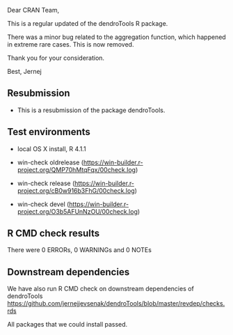 Dear CRAN Team,

This is a regular updated of the dendroTools R package.

There was a minor bug related to the aggregation function, which happened in extreme rare cases. This is now removed. 

Thank you for your consideration.

Best,
Jernej


##  Resubmission
* This is a resubmission of the package dendroTools.

## Test environments
* local OS X install, R 4.1.1

* win-check oldrelease (https://win-builder.r-project.org/QMP70hMtqFqx/00check.log)
* win-check release (https://win-builder.r-project.org/cB0w916b3FhG/00check.log)
* win-check devel (https://win-builder.r-project.org/O3b5AFUnNzOU/00check.log)

## R CMD check results
There were 0 ERRORs, 0 WARNINGs and 0 NOTEs

## Downstream dependencies
We have also run R CMD check on downstream dependencies of dendroTools
https://github.com/jernejjevsenak/dendroTools/blob/master/revdep/checks.rds

All packages that we could install passed. 

